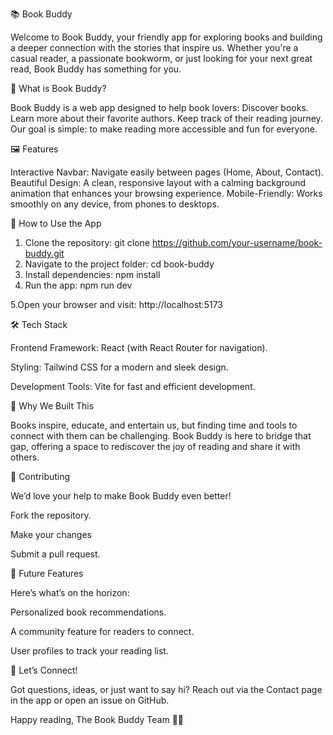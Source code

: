 📚 Book Buddy

Welcome to Book Buddy, your friendly app for exploring books and building a deeper connection with the stories that inspire us. Whether you're a casual reader, a passionate bookworm, or just looking for your next great read, Book Buddy has something for you.

🌟 What is Book Buddy?

Book Buddy is a web app designed to help book lovers:
Discover books.
Learn more about their favorite authors.
Keep track of their reading journey.
Our goal is simple: to make reading more accessible and fun for everyone.

🖼️ Features

Interactive Navbar: Navigate easily between pages (Home, About, Contact).
Beautiful Design: A clean, responsive layout with a calming background animation that enhances your browsing experience.
Mobile-Friendly: Works smoothly on any device, from phones to desktops.

🚀 How to Use the App

1. Clone the repository:
git clone https://github.com/your-username/book-buddy.git
2. Navigate to the project folder:
cd book-buddy
3. Install dependencies:
npm install
4. Run the app:
npm run dev

5.Open your browser and visit:
http://localhost:5173

🛠️ Tech Stack

Frontend Framework: React (with React Router for navigation).

Styling: Tailwind CSS for a modern and sleek design.

Development Tools: Vite for fast and efficient development.

🌈 Why We Built This

Books inspire, educate, and entertain us, but finding time and tools to connect with them can be challenging. Book Buddy is here to bridge that gap, offering a space to rediscover the joy of reading and share it with others.

🤝 Contributing

We’d love your help to make Book Buddy even better!

Fork the repository.

Make your changes

Submit a pull request.

📝 Future Features

Here’s what’s on the horizon:

Personalized book recommendations.

A community feature for readers to connect.

User profiles to track your reading list.

💌 Let’s Connect!

Got questions, ideas, or just want to say hi? Reach out via the Contact page in the app or open an issue on GitHub.

Happy reading,
The Book Buddy Team 📖✨
